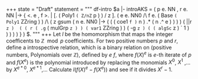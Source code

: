 +++
state = "Draft"
statement = """
df-intro $a |- introAKS = ( p e. NN , r e. NN |-> 
  { <. e , f >. | [. ( Poly1 ` ( Z/nZ ` p ) ) / z ]. ( e e. NN0 /\\ f e. ( Base ` ( Poly1 ` ZZring ) )
    /\\ ( z gsum ( n e. NN0 |-> ( ( ( coe1 ` f ) ` n ) .* ( n .^ e ) ) ) )
        ( ||r ` z ) 
        ( ( r ( .g ` ( mulGrp ` z ) ) ( var1 ` ZZring ) ) ( -g ` z ) ( ( algSc ` z ) ` 1 ) ) ) )
    ) } ) $.
"""
+++
Let $l$ be the homomorphism that maps the integer coefficents to $\mathbb{Z}\mod{p}$ coefficients.
For two positive numbers $p$ and $r$, define a introspective relation, which is a binary relation 
on (positive numbers, Polynomials over $\mathbb{Z}$), defined by
$e ~ f$, 
where $f(X)^e$ is $e$-th iterate of $p$ and
$f(X^e)$ is the polynomial introduced by replacing the monomials $X^0$, $X^1$ ,... by $X^{e*0}$, $X^{e*1}$,...
Calculate $l(f(X)^e-f(X^e))$ and see if it divides $X^r-1$.
